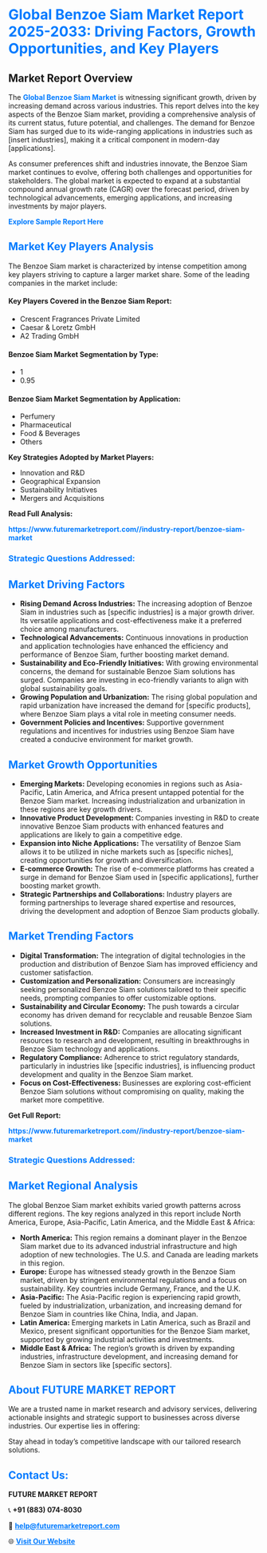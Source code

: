 <h1 style="color: #007BFF;">Global Benzoe Siam Market Report 2025-2033: Driving Factors, Growth Opportunities, and Key Players</h1>

<section id="overview">
<h2>Market Report Overview</h2>
<p>The <a href="https://www.futuremarketreport.com//industry-report/benzoe-siam-market" style="color: #007BFF; text-decoration: none;"><strong>Global Benzoe Siam Market</strong></a> is witnessing significant growth, driven by increasing demand across various industries. This report delves into the key aspects of the Benzoe Siam market, providing a comprehensive analysis of its current status, future potential, and challenges. The demand for Benzoe Siam has surged due to its wide-ranging applications in industries such as [insert industries], making it a critical component in modern-day [applications].</p>
<p>As consumer preferences shift and industries innovate, the Benzoe Siam market continues to evolve, offering both challenges and opportunities for stakeholders. The global market is expected to expand at a substantial compound annual growth rate (CAGR) over the forecast period, driven by technological advancements, emerging applications, and increasing investments by major players.</p>
</section>

<section id="overview">
<p><a href="https://www.futuremarketreport.com//request-sample/reportId=62513" style="color: #007BFF; text-decoration: none;"><strong>Explore Sample Report Here</strong></a></p>
</section>

<section id="key-players">
<h2 style="color: #007BFF;">Market Key Players Analysis</h2>
<p>The Benzoe Siam market is characterized by intense competition among key players striving to capture a larger market share. Some of the leading companies in the market include:</p>
<h4>Key Players Covered in the Benzoe Siam Report:</h4>
<ul><li>Crescent Fragrances Private Limited</li><li>Caesar &amp; Loretz GmbH</li><li>A2 Trading GmbH</li></ul>
<h4>Benzoe Siam Market Segmentation by Type:</h4>
<ul><li>1</li><li>0.95</li></ul>

<h4>Benzoe Siam Market Segmentation by Application:</h4>
<ul><li>Perfumery</li><li>Pharmaceutical</li><li>Food &amp; Beverages</li><li>Others</li></ul>
<p><strong>Key Strategies Adopted by Market Players:</strong></p>
<ul>
<li>Innovation and R&D</li>
<li>Geographical Expansion</li>
<li>Sustainability Initiatives</li>
<li>Mergers and Acquisitions</li>
</ul>
</section>

<section>
<p><strong>Read Full Analysis: </strong></p><a href="https://www.futuremarketreport.com//industry-report/benzoe-siam-market" style="color: #007BFF; text-decoration: none;"><strong>https://www.futuremarketreport.com//industry-report/benzoe-siam-market</strong></a>
<h3 style="color: #007BFF;">Strategic Questions Addressed:</h3>
</section>

<section id="driving-factors">
<h2 style="color: #007BFF;">Market Driving Factors</h2>
<ul>
<li><strong>Rising Demand Across Industries:</strong> The increasing adoption of Benzoe Siam in industries such as [specific industries] is a major growth driver. Its versatile applications and cost-effectiveness make it a preferred choice among manufacturers.</li>
<li><strong>Technological Advancements:</strong> Continuous innovations in production and application technologies have enhanced the efficiency and performance of Benzoe Siam, further boosting market demand.</li>
<li><strong>Sustainability and Eco-Friendly Initiatives:</strong> With growing environmental concerns, the demand for sustainable Benzoe Siam solutions has surged. Companies are investing in eco-friendly variants to align with global sustainability goals.</li>
<li><strong>Growing Population and Urbanization:</strong> The rising global population and rapid urbanization have increased the demand for [specific products], where Benzoe Siam plays a vital role in meeting consumer needs.</li>
<li><strong>Government Policies and Incentives:</strong> Supportive government regulations and incentives for industries using Benzoe Siam have created a conducive environment for market growth.</li>
</ul>
</section>

<section id="growth-opportunities">
<h2 style="color: #007BFF;">Market Growth Opportunities</h2>
<ul>
<li><strong>Emerging Markets:</strong> Developing economies in regions such as Asia-Pacific, Latin America, and Africa present untapped potential for the Benzoe Siam market. Increasing industrialization and urbanization in these regions are key growth drivers.</li>
<li><strong>Innovative Product Development:</strong> Companies investing in R&D to create innovative Benzoe Siam products with enhanced features and applications are likely to gain a competitive edge.</li>
<li><strong>Expansion into Niche Applications:</strong> The versatility of Benzoe Siam allows it to be utilized in niche markets such as [specific niches], creating opportunities for growth and diversification.</li>
<li><strong>E-commerce Growth:</strong> The rise of e-commerce platforms has created a surge in demand for Benzoe Siam used in [specific applications], further boosting market growth.</li>
<li><strong>Strategic Partnerships and Collaborations:</strong> Industry players are forming partnerships to leverage shared expertise and resources, driving the development and adoption of Benzoe Siam products globally.</li>
</ul>
</section>

<section id="trending-factors">
<h2 style="color: #007BFF;">Market Trending Factors</h2>
<ul>
<li><strong>Digital Transformation:</strong> The integration of digital technologies in the production and distribution of Benzoe Siam has improved efficiency and customer satisfaction.</li>
<li><strong>Customization and Personalization:</strong> Consumers are increasingly seeking personalized Benzoe Siam solutions tailored to their specific needs, prompting companies to offer customizable options.</li>
<li><strong>Sustainability and Circular Economy:</strong> The push towards a circular economy has driven demand for recyclable and reusable Benzoe Siam solutions.</li>
<li><strong>Increased Investment in R&D:</strong> Companies are allocating significant resources to research and development, resulting in breakthroughs in Benzoe Siam technology and applications.</li>
<li><strong>Regulatory Compliance:</strong> Adherence to strict regulatory standards, particularly in industries like [specific industries], is influencing product development and quality in the Benzoe Siam market.</li>
<li><strong>Focus on Cost-Effectiveness:</strong> Businesses are exploring cost-efficient Benzoe Siam solutions without compromising on quality, making the market more competitive.</li>
</ul>
</section>

<section>
<p><strong>Get Full Report: </strong></p><a href="https://www.futuremarketreport.com//industry-report/benzoe-siam-market" style="color: #007BFF; text-decoration: none;"><strong>https://www.futuremarketreport.com//industry-report/benzoe-siam-market</strong></a>
<h3 style="color: #007BFF;">Strategic Questions Addressed:</h3>
</section>


<section id="regional-analysis">
<h2 style="color: #007BFF;">Market Regional Analysis</h2>
<p>The global Benzoe Siam market exhibits varied growth patterns across different regions. The key regions analyzed in this report include North America, Europe, Asia-Pacific, Latin America, and the Middle East & Africa:</p>
<ul>
<li><strong>North America:</strong> This region remains a dominant player in the Benzoe Siam market due to its advanced industrial infrastructure and high adoption of new technologies. The U.S. and Canada are leading markets in this region.</li>
<li><strong>Europe:</strong> Europe has witnessed steady growth in the Benzoe Siam market, driven by stringent environmental regulations and a focus on sustainability. Key countries include Germany, France, and the U.K.</li>
<li><strong>Asia-Pacific:</strong> The Asia-Pacific region is experiencing rapid growth, fueled by industrialization, urbanization, and increasing demand for Benzoe Siam in countries like China, India, and Japan.</li>
<li><strong>Latin America:</strong> Emerging markets in Latin America, such as Brazil and Mexico, present significant opportunities for the Benzoe Siam market, supported by growing industrial activities and investments.</li>
<li><strong>Middle East & Africa:</strong> The region’s growth is driven by expanding industries, infrastructure development, and increasing demand for Benzoe Siam in sectors like [specific sectors].</li>
</ul>
</section>

<footer>
<h2 style="color: #007BFF;">About FUTURE MARKET REPORT</h2>
<p>We are a trusted name in market research and advisory services, delivering actionable insights and strategic support to businesses across diverse industries. Our expertise lies in offering:</p>

<p>Stay ahead in today’s competitive landscape with our tailored research solutions.</p>

<h2 style="color: #007BFF;">Contact Us:</h2>
<p><strong>FUTURE MARKET REPORT</strong></p>
<p>📞 <strong>+91 (883) 074-8030</strong></p>
<p>📧 <strong><a href="mailto:help@futuremarketreport.com" style="color: #007BFF;">help@futuremarketreport.com</a></strong></p>
<p>🌐 <strong><a href="https://www.futuremarketreport.com/" style="color: #007BFF;">Visit Our Website</a></strong></p>
</footer>